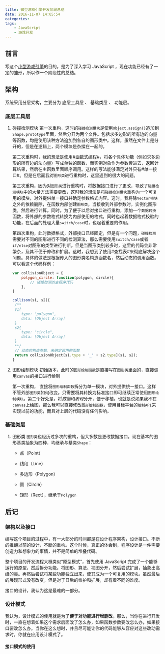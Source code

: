 ```yaml
---
title: 微型游戏引擎开发阶段总结
date: 2016-11-07 14:05:54
categories:
tags: 
    - JavaScript
    - 游戏开发
---
```


## 前言
写这个[小型游戏引擎](http://github.com/keifergu/flappy-bird)的目的，是为了深入学习 JavaScript ，现在功能已经有了一定的雏形，所以作一个阶段性的总结。

## 架构
系统采用分层架构，主要分为 底层工具层 、 基础类层 、 功能层。

### 底层工具层

1. 碰撞检测模块
    第一次重构，这时的`碰撞检测模块`是使用`Object.assign()`追加到`Shape.prototype`里面，然后分开为两个文件。包括求多边形的所有边的向量等函数，均是使用该种方法追加到各自的图形类中。这样，虽然在文件上是分开的，但是在逻辑上，两个模块是杂揉在一起的。

    第二次重构时，我的想法是使用#函数式编程#，将各个具体功能（例如求多边形的所有边的法向量）写成单独的函数，而实例对象作为参数传进去，返回计算结果，然后在主函数里面顺序调用。这样的写法能够满足对外只有#单一接口#。但是在后面我对`图形类`进行重构时，这里遇到的很大的问题。

    第三次重构，因为对`图形类`进行重构时，将数据接口进行了更改，导致了`碰撞检测模块`中的大量方法需要更改，这时我的想法是将`碰撞检测模块`重构为一个可复用的模块，对外提供单一接口并确定参数格式内容。这时，我将除`Vector模块`之外的依赖删除，在函数内部创建`图形类`，当接收到外部参数时，实例化图形类，然后进行计算。同时，为了便于以后对接口进行重构，添加一个`数据转换`函数，将外部的参数格式转换为内部使用的格式，同时也起着数据格式校验的功能，在后面的处理大量`switch/case`时，也起着重要的作用。

    第四次重构，此时数据格式，外部接口已经固定，但是有一个问题，`碰撞检测`需要对不同的图形进行不同的检测算法，那么需要使用`switch/case`或者`if/else`对图形的类型进行判断。但是当图形类别较多时，这里的代码会非常繁杂，及其不便于修改和扩展。这时，我想到了使用#查找表#来彻底解决这个问题。具体的做法是根据传入的图形类名构造函数名，然后动态的调用函数。可以看这个代码样例：

    ```JavaScript
    var collisionObject = {
        polygon_circle: function(polygon, circle){
            // 碰撞检测的主程序代码
        },
    }

    collison(s1, s2){
     /**
     s1{
        type: "polygon",
        data: [Object Array]
     }
     s2{
        type: "circle",
        data: [Object Array]
     }
     **/
     // 动态的构造参数，来确定调用的函数
     return collisionObject[s1.type + '_' + s2.type](s1, s2);
    }
    ```

2. 图形绘制模块
    初始版本，此时的`图形绘制函数`是直接写在`图形类`里面的，直接调用`canvas`的接口进行绘制

    第一次重构， 直接将`图形绘制函数`拆分为单一模块，对外提供统一接口。这样不管外部`图形类`如何改变，只需要将其转换为标准接口即可继续正常使用`图形绘制模块`。第二个好处是，将*数据*和*表现*分开，便于移植，也就是说如果我不在`canvas`上绘图，那么我可以直接修改`图形绘制函数`，使用目标平台的`绘制API`来实现以前的功能，而且对上层的代码没有任何影响。

### 基础类层

1. 图形类
    `图形类`也经历过多次的重构，但大多数是更改数据接口。现在基本的图形基类抽象为四种，均继承与基类`Shape`：

    * 点（Point）
    * 线段（Line）
    * 多边形（Polygon）
    * 圆（Circle）

    * 矩形（Rect），继承于`Polygon`
    

## 后记
### 架构以及接口
编写这个项目的过程中，有一大部分的时间都是在设计程序架构，设计接口。不断的推翻以前的设计，不断的重构。这个时候，真正的体会到，程序设计是一件需要创造力和想象力的事情，并不是简单的堆叠代码。

整个项目的开发流程大概类似“原型模式”，首先使用 JavaScript 完成了一个能够运行的原型，然后拆分功能，将图形、算法、视图分开，然后尝试扩展，抽象出高级的类。再然后尝试将某些功能独立出来，使其成为一个可复用的模块。虽然最后的展现形式没有改变，但是对于日后的维护和扩展，却有着不同的难度。

接口的设计，我认为这是最难的一部分。
### 设计模式
我认为，设计模式的使用就是为了**便于对功能进行增删改**。那么，当你在进行开发时，一直在想着如果这个需求后面改了怎么办，如果函数参数要改怎么办，如果接口要改怎么办。当你在这么想时，并且尽可能让你的代码能够从容应对这些改动需求时，你就在应用设计模式了。
#### 接口模式的使用
